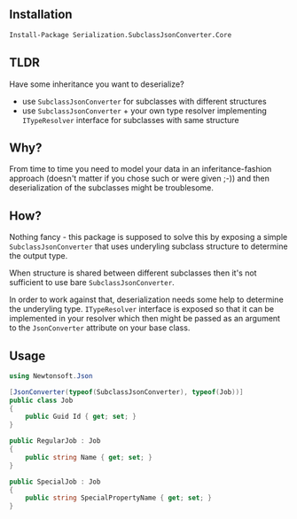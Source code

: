 ## Installation
```sh
Install-Package Serialization.SubclassJsonConverter.Core
```

## TLDR
Have some inheritance you want to deserialize?
* use `SubclassJsonConverter` for subclasses with different structures
* use `SubclassJsonConverter` + your own type resolver implementing `ITypeResolver` interface for subclasses with same structure

## Why?
From time to time you need to model your data in an inferitance-fashion approach (doesn't matter if you chose such or were given ;-)) and then deserialization of the subclasses might be troublesome.

## How?
Nothing fancy - this package is supposed to solve this by exposing a simple `SubclassJsonConverter` that uses underyling subclass structure to determine the output type.

When structure is shared between different subclasses then it's not sufficient to use bare `SubclassJsonConverter`.

In order to work against that, deserialization needs some help to determine the underyling type. `ITypeResolver` interface is exposed so that it can be implemented in your resolver which then might be passed as an argument to the `JsonConverter` attribute on your base class.

## Usage
```csharp
using Newtonsoft.Json

[JsonConverter(typeof(SubclassJsonConverter), typeof(Job))]
public class Job
{
    public Guid Id { get; set; }
}

public RegularJob : Job
{
    public string Name { get; set; }
}

public SpecialJob : Job
{
    public string SpecialPropertyName { get; set; }
}
```

